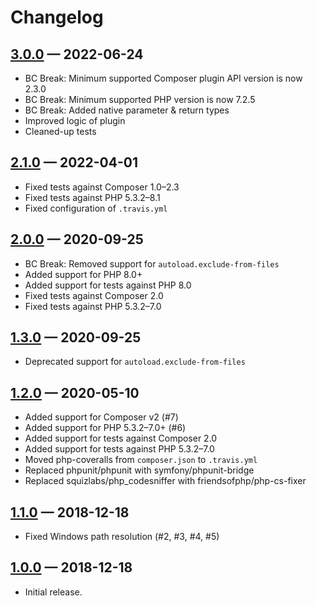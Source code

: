 # Changelog

## [3.0.0] — 2022-06-24

* BC Break: Minimum supported Composer plugin API version is now 2.3.0
* BC Break: Minimum supported PHP version is now 7.2.5
* BC Break: Added native parameter & return types
* Improved logic of plugin
* Cleaned-up tests

## [2.1.0] — 2022-04-01

* Fixed tests against Composer 1.0–2.3
* Fixed tests against PHP 5.3.2–8.1
* Fixed configuration of `.travis.yml`

## [2.0.0] — 2020-09-25

* BC Break: Removed support for `autoload.exclude-from-files`
* Added support for PHP 8.0+
* Added support for tests against PHP 8.0
* Fixed tests against Composer 2.0
* Fixed tests against PHP 5.3.2–7.0

## [1.3.0] — 2020-09-25

* Deprecated support for `autoload.exclude-from-files`

## [1.2.0] — 2020-05-10

* Added support for Composer v2 (#7)
* Added support for PHP 5.3.2–7.0+ (#6)
* Added support for tests against Composer 2.0
* Added support for tests against PHP 5.3.2–7.0
* Moved php-coveralls from `composer.json` to `.travis.yml`
* Replaced phpunit/phpunit with symfony/phpunit-bridge
* Replaced squizlabs/php_codesniffer with friendsofphp/php-cs-fixer

## [1.1.0] — 2018-12-18

* Fixed Windows path resolution (#2, #3, #4, #5)

## [1.0.0] — 2018-12-18

* Initial release.

[Unreleased]: https://github.com/mcaskill/composer-plugin-exclude-files/compare/v3.0.0...HEAD
[3.0.0]:      https://github.com/mcaskill/composer-plugin-exclude-files/compare/v2.1.0...v3.0.0
[2.1.0]:      https://github.com/mcaskill/composer-plugin-exclude-files/compare/v2.0.0...v2.1.0
[2.0.0]:      https://github.com/mcaskill/composer-plugin-exclude-files/compare/v1.3.0...v2.0.0
[1.3.0]:      https://github.com/mcaskill/composer-plugin-exclude-files/compare/v1.2.0...v1.3.0
[1.2.0]:      https://github.com/mcaskill/composer-plugin-exclude-files/compare/v1.1.0...v1.2.0
[1.1.0]:      https://github.com/mcaskill/composer-plugin-exclude-files/compare/v1.0.0...v1.1.0
[1.0.0]:      https://github.com/mcaskill/composer-plugin-exclude-files/releases/tag/v1.0.0
